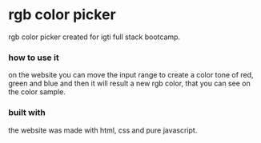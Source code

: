 # rgb color picker

rgb color picker created for igti full stack bootcamp.

### how to use it

on the website you can move the input range to create a color tone of red, green and blue and then it will result a new rgb color, that you can see on the color sample.

### built with

the website was made with html, css and pure javascript.
